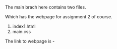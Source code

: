 The main brach here contains two files.

Which has the webpage for assignment 2 of course.

1. index1.html
2. main.css

The link to webpage is - 
